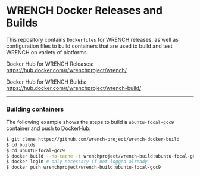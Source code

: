 # WRENCH Docker Releases and Builds

This repository contains `Dockerfiles` for WRENCH releases, as well as configuration
files to build containers that are used to build and test WRENCH on variety of platforms.

Docker Hub for WRENCH Releases: https://hub.docker.com/r/wrenchproject/wrench/

Docker Hub for WRENCH Builds: https://hub.docker.com/r/wrenchproject/wrench-build/

---

### Building containers

The following example shows the steps to build a `ubuntu-focal-gcc9` container and push to DockerHub:

```~.bash
$ git clone https://github.com/wrench-project/wrench-docker-build
$ cd builds
$ cd ubuntu-focal-gcc9
$ docker build --no-cache -t wrenchproject/wrench-build:ubuntu-focal-gcc9 .
$ docker login # only necessary if not logged already
$ docker push wrenchproject/wrench-build:ubuntu-focal-gcc9
```

